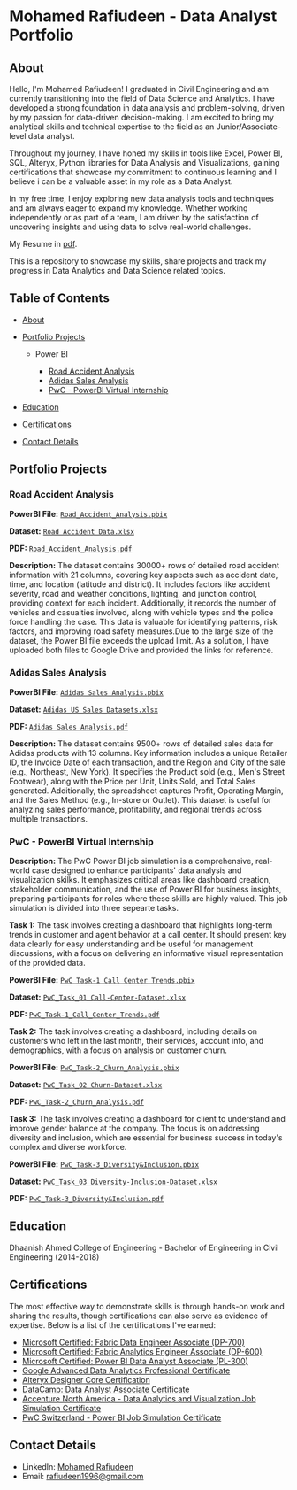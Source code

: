 # Mohamed Rafiudeen - Data Analyst Portfolio
## About
Hello, I'm Mohamed Rafiudeen! I graduated in Civil Engineering and am currently transitioning into the field of Data Science and Analytics. I have developed a strong foundation in data analysis and problem-solving, driven by my passion for data-driven decision-making. I am excited to bring my analytical skills and technical expertise to the field as an Junior/Associate-level data analyst.

Throughout my journey, I have honed my skills in tools like Excel, Power BI, SQL, Alteryx, Python libraries for Data Analysis and Visualizations, gaining certifications that showcase my commitment to continuous learning and I believe i can be a valuable asset in my role as a Data Analyst.

In my free time, I enjoy exploring new data analysis tools and techniques and am always eager to expand my knowledge. Whether working independently or as part of a team, I am driven by the satisfaction of uncovering insights and using data to solve real-world challenges.

My Resume in [pdf](https://github.com/mdrafi-m/Data_Analyst_Portfolio/blob/main/Rafi-Resume.pdf).

This is a repository to showcase my skills, share projects and track my progress in Data Analytics and Data Science related topics.

## Table of Contents
- [About](https://github.com/mdrafi-m/Data_Analysis_Portfolio/blob/main/README.md#about)
- [Portfolio Projects](https://github.com/mdrafi-m/Data_Analysis_Portfolio/blob/main/README.md#portfolio-projects)
  
  - Power BI

    - [Road Accident Analysis](https://github.com/mdrafi-m/Data_Analyst_Portfolio/tree/main?tab=readme-ov-file#road-accident-analysis)
    - [Adidas Sales Analysis](https://github.com/mdrafi-m/Data_Analyst_Portfolio/tree/main?tab=readme-ov-file#adidas-sales-analysis)
    - [PwC - PowerBI Virtual Internship](https://github.com/mdrafi-m/Data_Analyst_Portfolio/tree/main?tab=readme-ov-file#pwc---powerbi-virtual-internship)

- [Education](https://github.com/mdrafi-m/Data_Analysis_Portfolio/blob/main/README.md#education)
- [Certifications](https://github.com/mdrafi-m/Data_Analysis_Portfolio/blob/main/README.md#certifications)
- [Contact Details](https://github.com/mdrafi-m/Data_Analysis_Portfolio/blob/main/README.md#contact-details)

## Portfolio Projects

### Road Accident Analysis

**PowerBI File:** [`Road_Accident_Analysis.pbix`](https://drive.google.com/file/d/1ckfbxJVNrWqEUh673Ys06abnkrHTT9QE/view?usp=sharing)

**Dataset:** [`Road Accident Data.xlsx`](https://docs.google.com/spreadsheets/d/1uyiJU34fq9IKEu5b3VQYIhTg8g4ay0pA/edit?usp=sharing&ouid=113517447462220988150&rtpof=true&sd=true)

**PDF:** [`Road_Accident_Analysis.pdf`](https://github.com/mdrafi-m/PowerBI_Portfolio_Projects/blob/main/Road_Accident_Analysis.pdf)

**Description:** The dataset contains 30000+ rows of detailed road accident information with 21 columns, covering key aspects such as accident date, time, and location (latitude and district). It includes factors like accident severity, road and weather conditions, lighting, and junction control, providing context for each incident. Additionally, it records the number of vehicles and casualties involved, along with vehicle types and the police force handling the case. This data is valuable for identifying patterns, risk factors, and improving road safety measures.Due to the large size of the dataset, the Power BI file exceeds the upload limit. As a solution, I have uploaded both files to Google Drive and provided the links for reference.

### Adidas Sales Analysis

**PowerBI File:** [`Adidas Sales Analysis.pbix`](https://github.com/mdrafi-m/PowerBI_Portfolio_Projects/blob/main/Adidas%20Sales%20Analysis.pbix)

**Dataset:** [`Adidas US Sales Datasets.xlsx`](https://github.com/mdrafi-m/PowerBI_Portfolio_Projects/blob/main/Adidas%20US%20Sales%20Datasets.xlsx)

**PDF:** [`Adidas Sales Analysis.pdf`](https://github.com/mdrafi-m/PowerBI_Portfolio_Projects/blob/main/Adidas%20Sales%20Analysis.pdf)

**Description:** The dataset contains 9500+ rows of detailed sales data for Adidas products with 13 columns. Key information includes a unique Retailer ID, the Invoice Date of each transaction, and the Region and City of the sale (e.g., Northeast, New York). It specifies the Product sold (e.g., Men's Street Footwear), along with the Price per Unit, Units Sold, and Total Sales generated. Additionally, the spreadsheet captures Profit, Operating Margin, and the Sales Method (e.g., In-store or Outlet). This dataset is useful for analyzing sales performance, profitability, and regional trends across multiple transactions.

### PwC - PowerBI Virtual Internship

**Description:** The PwC Power BI job simulation is a comprehensive, real-world case designed to enhance participants' data analysis and visualization skilks. It emphasizes critical areas like dashboard creation, stakeholder communication, and the use of Power BI for business insights, preparing participants for roles where these skills are highly valued. This job simulation is divided into three sepearte tasks.

**Task 1:** The task involves creating a dashboard that highlights long-term trends in customer and agent behavior at a call center. It should present key data clearly for easy understanding and be useful for management discussions, with a focus on delivering an informative visual representation of the provided data.

**PowerBI File:** [`PwC_Task-1_Call_Center_Trends.pbix`](https://github.com/mdrafi-m/PowerBI_Portfolio_Projects/blob/main/PwC_Task-1_Call_Center_Trends.pbix)

**Dataset:** [`PwC_Task_01 Call-Center-Dataset.xlsx`](https://github.com/mdrafi-m/PowerBI_Portfolio_Projects/blob/main/PwC_Task_01%20Call-Center-Dataset.xlsx)

**PDF:** [`PwC_Task-1_Call_Center_Trends.pdf`](https://github.com/mdrafi-m/PowerBI_Portfolio_Projects/blob/main/PwC_Task-1_Call_Center_Trends.pdf)

**Task 2:** The task involves creating a dashboard, including details on customers who left in the last month, their services, account info, and demographics, with a focus on analysis on customer churn.

**PowerBI File:** [`PwC_Task-2_Churn_Analysis.pbix`](https://github.com/mdrafi-m/PowerBI_Portfolio_Projects/blob/main/PwC_Task-2_Churn_Analysis.pbix)

**Dataset:** [`PwC_Task_02 Churn-Dataset.xlsx`](https://github.com/mdrafi-m/PowerBI_Portfolio_Projects/blob/main/PwC_Task_02%20Churn-Dataset.xlsx)

**PDF:** [`PwC_Task-2_Churn_Analysis.pdf`](https://github.com/mdrafi-m/PowerBI_Portfolio_Projects/blob/main/PwC_Task-2_Churn_Analysis.pdf)


**Task 3:** The task involves creating a dashboard for client to understand and improve gender balance at the company. The focus is on addressing diversity and inclusion, which are essential for business success in today's complex and diverse workforce.

**PowerBI File:** [`PwC_Task-3_Diversity&Inclusion.pbix`](https://github.com/mdrafi-m/PowerBI_Portfolio_Projects/blob/main/PwC_Task-3_Diversity%26Inclusion.pbix)

**Dataset:** [`PwC_Task_03 Diversity-Inclusion-Dataset.xlsx`](https://github.com/mdrafi-m/PowerBI_Portfolio_Projects/blob/main/PwC_Task_03%20Diversity-Inclusion-Dataset.xlsx)

**PDF:** [`PwC_Task-3_Diversity&Inclusion.pdf`](https://github.com/mdrafi-m/PowerBI_Portfolio_Projects/blob/main/PwC_Task-3_Diversity%26Inclusion.pdf)

## Education
Dhaanish Ahmed College of Engineering - Bachelor of Engineering in Civil Engineering (2014-2018)

## Certifications
The most effective way to demonstrate skills is through hands-on work and sharing the results, though certifications can also serve as evidence of expertise. Below is a list of the certifications I've earned:

- [Microsoft Certified: Fabric Data Engineer Associate (DP-700)](https://learn.microsoft.com/api/credentials/share/en-us/MohamedRafiudeen-2856/DB373AC97748865F?sharingId=F5391C80595E5D37)
- [Microsoft Certified: Fabric Analytics Engineer Associate (DP-600)](https://learn.microsoft.com/en-us/users/mohamedrafiudeen-2856/credentials/4e1e1ef270388390)
- [Microsoft Certified: Power BI Data Analyst Associate (PL-300)](https://learn.microsoft.com/en-gb/users/mohamedrafiudeen-2856/credentials/901f3838bee9af7a?ref=https%3A%2F%2Fwww.linkedin.com%2F)
- [Google Advanced Data Analytics Professional Certificate](https://www.coursera.org/account/accomplishments/specialization/UKENC6JEPRD9)
- [Alteryx Designer Core Certification](https://www.credly.com/badges/33560eec-961c-4e6e-a146-bb309d2bd9ab/public_url)
- [DataCamp: Data Analyst Associate Certificate](https://www.datacamp.com/certificate/DAA0014161750713)
- [Accenture North America - Data Analytics and Visualization Job Simulation Certificate](https://forage-uploads-prod.s3.amazonaws.com/completion-certificates/Accenture%20North%20America/hzmoNKtzvAzXsEqx8_Accenture%20North%20America_x5yMwMg6Re4fcmq4c_1726756976416_completion_certificate.pdf)
- [PwC Switzerland - Power BI Job Simulation Certificate](https://forage-uploads-prod.s3.amazonaws.com/completion-certificates/PwC%20Switzerland/a87GpgE6tiku7q3gu_PwC%20Switzerland_x5yMwMg6Re4fcmq4c_1727503275286_completion_certificate.pdf)


## Contact Details
- LinkedIn: [Mohamed Rafiudeen](https://www.linkedin.com/in/mohamed-rafiudeen-data/)
- Email: rafiudeen1996@gmail.com
